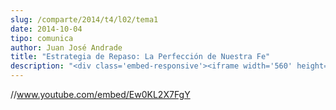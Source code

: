 ```yaml
---
slug: /comparte/2014/t4/l02/tema1
date: 2014-10-04
tipo: comunica
author: Juan José Andrade
title: "Estrategia de Repaso: La Perfección de Nuestra Fe"
description: "<div class='embed-responsive'><iframe width='560' height='315' src='//www.youtube.com/embed/Ew0KL2X7FgY' frameborder='0' allowfullscreen></iframe></div>"
---
```


//www.youtube.com/embed/Ew0KL2X7FgY
